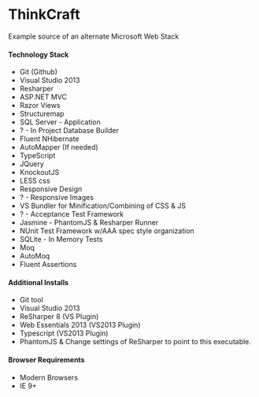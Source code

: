 # ThinkCraft

Example source of an alternate Microsoft Web Stack

#### Technology Stack

- Git (Github)
- Visual Studio 2013
- Resharper
- ASP.NET MVC
- Razor Views
- Structuremap
- SQL Server - Application
- ? - In Project Database Builder
- Fluent NHibernate
- AutoMapper (If needed)
- TypeScript
- JQuery
- KnockoutJS
- LESS css
- Responsive Design
- ? - Responsive Images
- VS Bundler for Minification/Combining of CSS & JS
- ? - Acceptance Test Framework
- Jasmine - PhantomJS & Resharper Runner
- NUnit Test Framework w/AAA spec style organization
- SQLite - In Memory Tests
- Moq
- AutoMoq
- Fluent Assertions

#### Additional Installs

- Git tool
- Visual Studio 2013
- ReSharper 8 (VS Plugin)
- Web Essentials 2013 (VS2013 Plugin)
- Typescript (VS2013 Plugin)
- PhantomJS & Change settings of ReSharper to point to this executable.

#### Browser Requirements

- Modern Browsers
- IE 9+